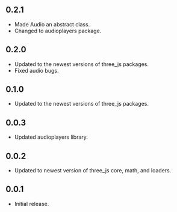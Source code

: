 ## 0.2.1

* Made Audio an abstract class.
* Changed to audioplayers package.

## 0.2.0

* Updated to the newest versions of three_js packages.
* Fixed audio bugs.

## 0.1.0

* Updated to the newest versions of three_js packages.

## 0.0.3

* Updated audioplayers library.

## 0.0.2

* Updated to newest version of three_js core, math, and loaders.

## 0.0.1

* Initial release.